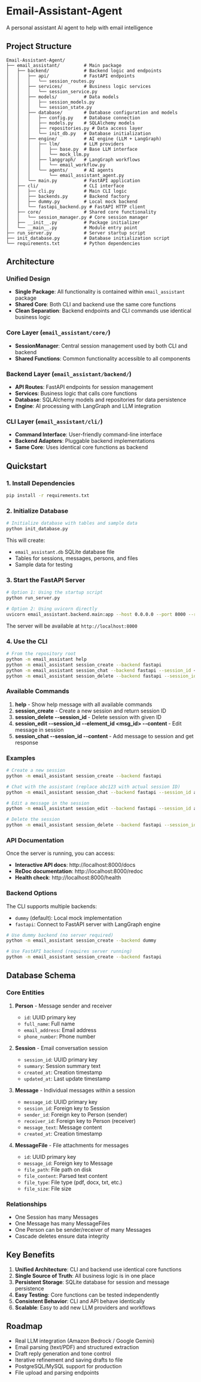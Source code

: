 # Email-Assistant-Agent
A personal assistant AI agent to help with email intelligence

## Project Structure

```
Email-Assistant-Agent/
├── email_assistant/         # Main package
│   ├── backend/             # Backend logic and endpoints
│   │   ├── api/             # FastAPI endpoints
│   │   │   └── session_routes.py
│   │   ├── services/        # Business logic services
│   │   │   └── session_service.py
│   │   ├── models/          # Data models
│   │   │   ├── session_models.py
│   │   │   └── session_state.py
│   │   ├── database/        # Database configuration and models
│   │   │   ├── config.py    # Database connection
│   │   │   ├── models.py    # SQLAlchemy models
│   │   │   ├── repositories.py # Data access layer
│   │   │   └── init_db.py   # Database initialization
│   │   ├── engine/          # AI engine (LLM + LangGraph)
│   │   │   ├── llm/         # LLM providers
│   │   │   │   ├── base.py  # Base LLM interface
│   │   │   │   └── mock_llm.py
│   │   │   ├── langgraph/   # LangGraph workflows
│   │   │   │   └── email_workflow.py
│   │   │   └── agents/      # AI agents
│   │   │       └── email_assistant_agent.py
│   │   └── main.py          # FastAPI application
│   ├── cli/                 # CLI interface
│   │   ├── cli.py           # Main CLI logic
│   │   ├── backends.py      # Backend factory
│   │   ├── dummy.py         # Local mock backend
│   │   └── fastapi_backend.py # FastAPI HTTP client
│   ├── core/                # Shared core functionality
│   │   └── session_manager.py # Core session manager
│   ├── __init__.py          # Package initializer
│   └── __main__.py          # Module entry point
├── run_server.py            # Server startup script
├── init_database.py         # Database initialization script
└── requirements.txt         # Python dependencies
```

## Architecture

### **Unified Design**
- **Single Package**: All functionality is contained within `email_assistant` package
- **Shared Core**: Both CLI and backend use the same core functions
- **Clean Separation**: Backend endpoints and CLI commands use identical business logic

### **Core Layer** (`email_assistant/core/`)
- **SessionManager**: Central session management used by both CLI and backend
- **Shared Functions**: Common functionality accessible to all components

### **Backend Layer** (`email_assistant/backend/`)
- **API Routes**: FastAPI endpoints for session management
- **Services**: Business logic that calls core functions
- **Database**: SQLAlchemy models and repositories for data persistence
- **Engine**: AI processing with LangGraph and LLM integration

### **CLI Layer** (`email_assistant/cli/`)
- **Command Interface**: User-friendly command-line interface
- **Backend Adapters**: Pluggable backend implementations
- **Same Core**: Uses identical core functions as backend

## Quickstart

### 1. Install Dependencies

```bash
pip install -r requirements.txt
```

### 2. Initialize Database

```bash
# Initialize database with tables and sample data
python init_database.py
```

This will create:
- `email_assistant.db` SQLite database file
- Tables for sessions, messages, persons, and files
- Sample data for testing

### 3. Start the FastAPI Server

```bash
# Option 1: Using the startup script
python run_server.py

# Option 2: Using uvicorn directly
uvicorn email_assistant.backend.main:app --host 0.0.0.0 --port 8000 --reload
```

The server will be available at `http://localhost:8000`

### 4. Use the CLI

```bash
# From the repository root
python -m email_assistant help
python -m email_assistant session_create --backend fastapi
python -m email_assistant session_chat --backend fastapi --session_id <session_id> --content "Hello, how are you?"
python -m email_assistant session_delete --backend fastapi --session_id <session_id>
```

### Available Commands

1. **help** - Show help message with all available commands
2. **session_create** - Create a new session and return session ID
3. **session_delete --session_id <id>** - Delete session with given ID
4. **session_edit --session_id <id> --element_id <msg_id> --content <content>** - Edit message in session
5. **session_chat --session_id <id> --content <content>** - Add message to session and get response

### Examples

```bash
# Create a new session
python -m email_assistant session_create --backend fastapi

# Chat with the assistant (replace abc123 with actual session ID)
python -m email_assistant session_chat --backend fastapi --session_id abc123 --content "Hello, can you help me draft an email?"

# Edit a message in the session
python -m email_assistant session_edit --backend fastapi --session_id abc123 --element_id 1 --content "Updated message content"

# Delete the session
python -m email_assistant session_delete --backend fastapi --session_id abc123
```

### API Documentation

Once the server is running, you can access:
- **Interactive API docs**: http://localhost:8000/docs
- **ReDoc documentation**: http://localhost:8000/redoc
- **Health check**: http://localhost:8000/health

### Backend Options

The CLI supports multiple backends:
- `dummy` (default): Local mock implementation
- `fastapi`: Connect to FastAPI server with LangGraph engine

```bash
# Use dummy backend (no server required)
python -m email_assistant session_create --backend dummy

# Use FastAPI backend (requires server running)
python -m email_assistant session_create --backend fastapi
```

## Database Schema

### **Core Entities**

1. **Person** - Message sender and receiver
   - `id`: UUID primary key
   - `full_name`: Full name
   - `email_address`: Email address
   - `phone_number`: Phone number

2. **Session** - Email conversation session
   - `session_id`: UUID primary key
   - `summary`: Session summary text
   - `created_at`: Creation timestamp
   - `updated_at`: Last update timestamp

3. **Message** - Individual messages within a session
   - `message_id`: UUID primary key
   - `session_id`: Foreign key to Session
   - `sender_id`: Foreign key to Person (sender)
   - `receiver_id`: Foreign key to Person (receiver)
   - `message_text`: Message content
   - `created_at`: Creation timestamp

4. **MessageFile** - File attachments for messages
   - `id`: UUID primary key
   - `message_id`: Foreign key to Message
   - `file_path`: File path on disk
   - `file_content`: Parsed text content
   - `file_type`: File type (pdf, docx, txt, etc.)
   - `file_size`: File size

### **Relationships**
- One Session has many Messages
- One Message has many MessageFiles
- One Person can be sender/receiver of many Messages
- Cascade deletes ensure data integrity

## Key Benefits

1. **Unified Architecture**: CLI and backend use identical core functions
2. **Single Source of Truth**: All business logic is in one place
3. **Persistent Storage**: SQLite database for session and message persistence
4. **Easy Testing**: Core functions can be tested independently
5. **Consistent Behavior**: CLI and API behave identically
6. **Scalable**: Easy to add new LLM providers and workflows

## Roadmap

- Real LLM integration (Amazon Bedrock / Google Gemini)
- Email parsing (text/PDF) and structured extraction
- Draft reply generation and tone control
- Iterative refinement and saving drafts to file
- PostgreSQL/MySQL support for production
- File upload and parsing endpoints
